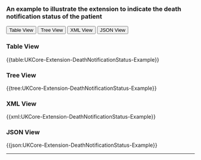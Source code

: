 ### An example to illustrate the extension to indicate the death notification status of the patient 


<div class="tab">
 <button class="tablinks active" onclick="openTab(event, 'Table View')">Table View</button>
  <button class="tablinks" onclick="openTab(event, 'Tree View')">Tree View</button>
  <button class="tablinks" onclick="openTab(event, 'XML View')">XML View</button>
  <button class="tablinks" onclick="openTab(event, 'JSON View')">JSON View</button>
</div>


<div id="Table View" class="tabcontent" style="display:block">
  <h3>Table View</h3>
{{table:UKCore-Extension-DeathNotificationStatus-Example}}
</div>

<div id="Tree View" class="tabcontent">
  <h3>Tree View</h3>
{{tree:UKCore-Extension-DeathNotificationStatus-Example}}
</div>

<div id="XML View" class="tabcontent">
  <h3>XML View</h3>
{{xml:UKCore-Extension-DeathNotificationStatus-Example}}
</div>

<div id="JSON View" class="tabcontent">
  <h3>JSON View</h3>
{{json:UKCore-Extension-DeathNotificationStatus-Example}}
</div>

---
